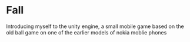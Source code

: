 # Fall
Introducing myself to the unity engine, a small mobile game based on the old ball game on one of the earlier models of nokia moblie phones

